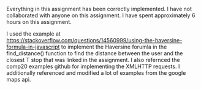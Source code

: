 Everything in this assignment has been correctly implemented.
I have not collaborated with anyone on this assignment.
I have spent approximately 6 hours on this assignment.

I used the example at https://stackoverflow.com/questions/14560999/using-the-haversine-formula-in-javascript to implement the Haversine forumla in the find_distance() function to find the distance between the user and the closest T stop that was linked in the assignment.
I also refernced the comp20 examples github for implementing the XMLHTTP requests.
I additionally referenced and modified a lot of examples from the google maps api.